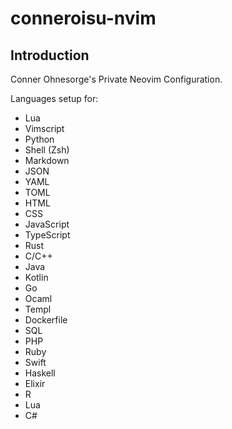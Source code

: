 # conneroisu-nvim

## Introduction

Conner Ohnesorge's Private Neovim Configuration.

Languages setup for:
- Lua
- Vimscript
- Python
- Shell (Zsh)
- Markdown
- JSON
- YAML
- TOML
- HTML
- CSS
- JavaScript
- TypeScript
- Rust
- C/C++
- Java
- Kotlin
- Go
- Ocaml
- Templ
- Dockerfile
- SQL
- PHP
- Ruby
- Swift
- Haskell
- Elixir
- R
- Lua
- C#




